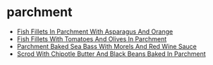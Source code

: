 # parchment

 * [Fish Fillets In Parchment With Asparagus And Orange](index/f/fish-fillets-in-parchment-with-asparagus-and-orange-241849.json)
 * [Fish Fillets With Tomatoes And Olives In Parchment](index/f/fish-fillets-with-tomatoes-and-olives-in-parchment-10410.json)
 * [Parchment Baked Sea Bass With Morels And Red Wine Sauce](index/p/parchment-baked-sea-bass-with-morels-and-red-wine-sauce-1662.json)
 * [Scrod With Chipotle Butter And Black Beans Baked In Parchment](index/s/scrod-with-chipotle-butter-and-black-beans-baked-in-parchment-10047.json)
